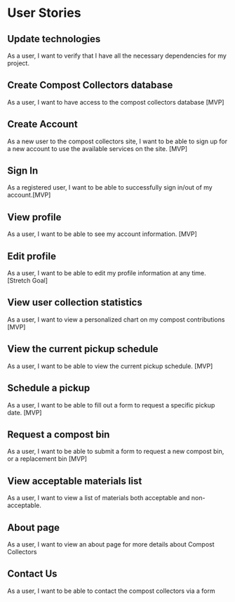 # User Stories

## Update technologies
As a user, I want to verify that I have all the necessary dependencies for my project.

## Create Compost Collectors database
As a user, I want to have access to the compost collectors database [MVP]

## Create Account
As a new user to the compost collectors site, I want to be able to sign up for a new account to use the available services on the site. [MVP]

## Sign In
As a registered user, I want to be able to successfully sign in/out of my account.[MVP]

## View profile
As a user, I want to be able to see my account information. [MVP]

## Edit profile
As a user, I want to be able to edit my profile information at any time. [Stretch Goal]

## View user collection statistics
As a user, I want to view a personalized chart on my compost contributions [MVP]

## View the current pickup schedule
As a user, I want to be able to view the current pickup schedule. [MVP]

## Schedule a pickup 
As a user, I want to be able to fill out a form to request a specific pickup date. [MVP]

## Request a compost bin
As a user, I want to be able to submit a form to request a new compost bin, or a replacement bin [MVP]

## View acceptable materials list
As a user, I want to view a list of materials both acceptable and non-acceptable. 

## About page
As a user, I want to view an about page for more details about Compost Collectors

## Contact Us
As a user, I want to be able to contact the compost collectors via a form
